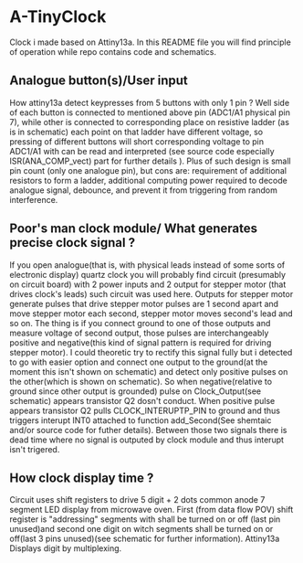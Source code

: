 <h1>A-TinyClock</h1>
  Clock i made based on Attiny13a. In this README file you will find principle of operation while repo contains code and schematics.
<h2>Analogue button(s)/User input</h2>
  How attiny13a detect keypresses from 5 buttons with only 1 pin ?
  Well side of each button is connected to mentioned above pin (ADC1/A1 physical pin 7), while other is connected to corresponding place on resistive ladder 
  (as is in schematic) each point on that ladder have different voltage, so pressing of different buttons will short corresponding voltage to pin ADC1/A1 with can be
  read and interpreted (see source code especially ISR(ANA_COMP_vect) part for further details ). Plus of such design is small pin count (only one analogue pin), 
  but cons are: requirement of additional resistors to form a ladder, additional computing power required to decode analogue signal, debounce, and prevent it from
  triggering from random interference.  
 <h2>Poor's man clock module/ What generates precise clock signal ?</h2>
    If you open analogue(that is, with physical leads instead of some sorts of electronic display) quartz clock you will probably find circuit (presumably on circuit board) with 2 power inputs and 2 output for stepper motor (that drives clock's leads) such circuit was used here.
    Outputs for stepper motor generate pulses that drive stepper motor pulses are 1 second apart and move stepper motor each second, stepper motor moves second's lead and so on. The thing is if you connect ground to one of those outputs and measure voltage of second output, those pulses are interchangeably positive and negative(this kind of signal pattern is required for driving stepper motor). I could theoretic try to rectify this signal fully but i detected to go with easier option and connect one output to the ground(at the moment this isn't shown on schematic) and detect only positive pulses on the other(which is shown on schematic).
So when negative(relative to ground since other output is grounded) pulse on Clock_Output(see schematic) appears transistor Q2 dosn't conduct. When positive pulse appears transistor Q2 pulls CLOCK_INTERUPTP_PIN to ground and thus triggers interupt INT0 attached to function add_Second(See shemtaic and/or source code for futher details). Between those two signals there is dead time where no signal is outputed by clock module and thus interupt isn't trigered. 
<h2> How clock display time ? </h2>
Circuit uses shift registers to drive 5 digit + 2 dots common anode 7 segment LED display from microwave oven. First (from data flow POV) shift register is "addressing" segments with shall be turned on or off (last pin unused)and second one digit on witch segments shall be turned on or off(last 3 pins unused)(see schematic for further information).
Attiny13a Displays digit by multiplexing.
